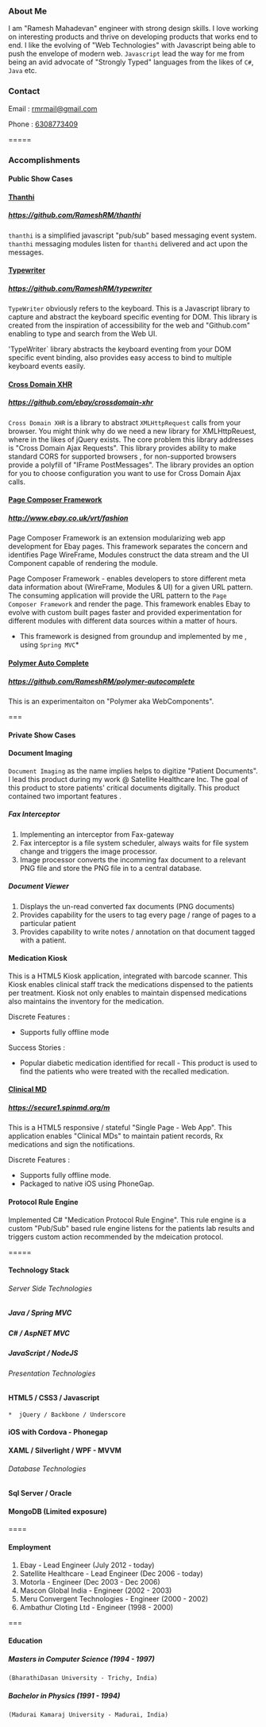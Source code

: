 ### About Me

 I am "Ramesh Mahadevan" engineer with strong design skills.  I love working on interesting products and thrive on developing products that works end to end.  I like the evolving of "Web Technologies" with Javascript being able to push the envelope of modern web.  ```Javascript``` lead the way for me from being an avid advocate of "Strongly Typed" languages from the likes of `C#`, `Java` etc.

### Contact

Email : [rmrmail@gmail.com](mailto:rmrmail@gmail.com)

Phone : [6308773409](#)

=====

### Accomplishments

#### Public Show Cases

####  [Thanthi](https://github.com/RameshRM/thanthi)

##### https://github.com/RameshRM/thanthi

`thanthi` is a simplified javascript "pub/sub" based messaging event system.  `thanthi` messaging modules listen for `thanthi` delivered and act upon the messages.


####  [Typewriter](https://github.com/RameshRM/typewriter)

##### https://github.com/RameshRM/typewriter

`TypeWriter` obviously refers to the keyboard.  This is a Javascript library to capture and abstract the keyboard specific eventing for DOM. This library is created from the inspiration of accessibility for the web and "Github.com" enabling to type and search from the Web UI.

'TypeWriter` library abstracts the keyboard eventing from your DOM specific event binding, also provides easy access to bind to multiple keyboard events easily.

#### [Cross Domain XHR](https://github.com/ebay/crossdomain-xhr)

##### https://github.com/ebay/crossdomain-xhr

`Cross Domain XHR` is a library to abstract `XMLHttpRequest` calls from your browser.  You might think why do we need a new library for XMLHttpReuest, where in the likes of jQuery exists.  The core problem this library addresses is "Cross Domain Ajax Requests".  This library provides ability to make standard CORS for supported browsers , for non-supported browsers provide a polyfill of "IFrame PostMessages". The library provides an option for you to choose configuration you want to use for Cross Domain Ajax calls.

#### [Page Composer Framework](http://www.ebay.co.uk/vrt/fashion)

##### http://www.ebay.co.uk/vrt/fashion

Page Composer Framework is an extension modularizing web app development for Ebay pages.  This framework separates the concern and identifies Page WireFrame, Modules construct the data stream and the UI Component capable of rendering the module.

Page Composer Framework - enables developers to store different meta data information about (WireFrame, Modules & UI) for a given URL pattern.  The consuming application will provide the URL pattern to the `Page Composer Framework` and render the page. This framework enables Ebay to evolve with custom built pages faster and provided experimentation for different modules with different data sources within a matter of hours.

* This framework is designed from groundup and implemented by me , using `Spring MVC`*


#### [Polymer Auto Complete](https://github.com/RameshRM/polymer-autocomplete)

##### https://github.com/RameshRM/polymer-autocomplete
This is an experimentaiton on "Polymer aka WebComponents".

===

#### Private Show Cases

#### Document Imaging

``` Document Imaging ``` as the name implies helps to digitize "Patient Documents".  I lead this product during my work @ Satellite Healthcare Inc.  The goal of this product to store patients' critical documents digitally.  This product contained two important features .


#####  Fax Interceptor

 1. Implementing an interceptor from Fax-gateway
 2. Fax interceptor is a file system scheduler, always waits for file system change and triggers the image processor.
 3. Image processor converts the incomming fax document to a relevant PNG file and store the PNG file in to a central database.

##### Document Viewer

 1. Displays the un-read converted fax documents (PNG documents)
 2. Provides capability for the users to tag every page / range of pages to a particular patient
 3. Provides capability to write notes / annotation on that document tagged with a patient.


#### Medication Kiosk

This is a HTML5 Kiosk application, integrated with barcode scanner.  This Kiosk enables clinical staff  track the medications dispensed to the patients per treatment. Kiosk not only enables to maintain dispensed medications also maintains the inventory for the medication.

Discrete Features :
* Supports fully offline mode

Success Stories :
* Popular diabetic medication identified for recall - This product is used to find the patients who were treated with the recalled medication.

#### [Clinical MD](https://secure1.spinmd.org/m)

##### https://secure1.spinmd.org/m

This is a HTML5 responsive / stateful "Single Page - Web App". This application enables "Clinical MDs" to maintain patient records, Rx medications and sign the notifications.

Discrete Features :
* Supports fully offline mode.
* Packaged to native iOS using PhoneGap.

#### Protocol Rule Engine

Implemented C# "Medication Protocol Rule Engine". This rule engine is a custom "Pub/Sub" based rule engine listens for the patients lab results and triggers custom action recommended by the mdeication protocol.

=====

#### Technology Stack

###### Server Side Technologies

##### Java / Spring MVC
##### C# / AspNET MVC
##### JavaScript / NodeJS

###### Presentation Technologies

#### HTML5 / CSS3 / Javascript
    *  jQuery / Backbone / Underscore

#### iOS with Cordova - Phonegap

#### XAML / Silverlight / WPF - MVVM

###### Database Technologies

#### Sql Server / Oracle
#### MongoDB (Limited exposure)

====

#### Employment

 1. Ebay - Lead Engineer (July 2012 - today)
 2. Satellite Healthcare - Lead Engineer (Dec 2006 - today)
 3. Motorla - Engineer (Dec 2003 - Dec 2006)
 4. Mascon Global India - Engineer (2002 - 2003)
 5. Meru Convergent Technologies - Engineer (2000 - 2002)
 6. Ambathur Cloting Ltd - Engineer (1998 - 2000)

===

#### Education

##### Masters in Computer Science (1994 - 1997)
    (BharathiDasan University - Trichy, India)

##### Bachelor in Physics (1991 - 1994)
    (Madurai Kamaraj University - Madurai, India)

